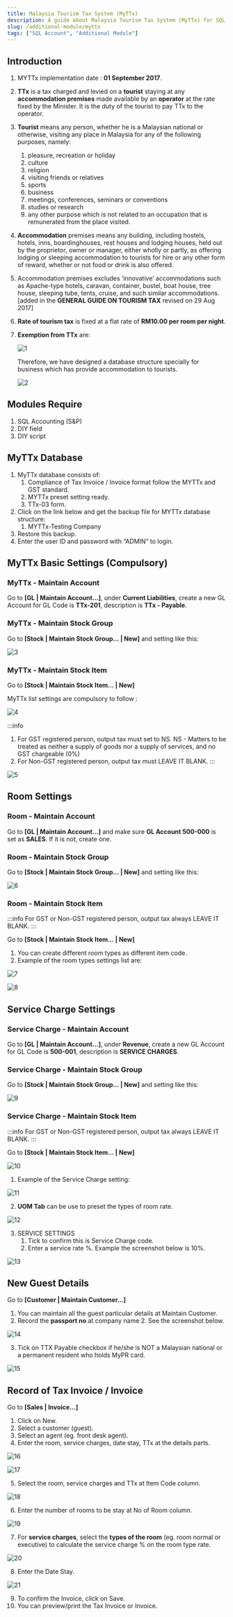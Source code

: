 ```yaml
---
title: Malaysia Tourism Tax System (MyTTx)
description: A guide about Malaysia Tourism Tax System (MyTTx) for SQL Account
slug: /additional-module/myttx
tags: ["SQL Account", "Additional Module"]
---
```


## Introduction

1. MYTTx implementation date : **01 September 2017**.

2. **TTx** is a tax charged and levied on a **tourist** staying at any **accommodation premises** made available by an **operator** at the rate fixed by the Minister. It is the duty of the tourist to pay TTx to the operator.

3. **Tourist** means any person, whether he is a Malaysian national or otherwise, visiting any place in Malaysia for any of the following purposes, namely:

   1. pleasure, recreation or holiday
   2. culture
   3. religion
   4. visiting friends or relatives
   5. sports
   6. business
   7. meetings, conferences, seminars or conventions
   8. studies or research
   9. any other purpose which is not related to an occupation that is remunerated from the place visited.

4. **Accommodation** premises means any building, including hostels, hotels, inns, boardinghouses, rest houses and lodging houses, held out by the proprietor, owner or manager, either wholly or partly, as offering lodging or sleeping accommodation to tourists for hire or any other form of reward, whether or not food or drink is also offered.

5. Accommodation premises excludes ‘innovative’ accommodations such as Apache-type hotels, caravan, container, bustel, boat house, tree house, sleeping tube, tents, cruise, and such similar accommodations. [added in the **GENERAL GUIDE ON TOURISM TAX** revised on 29 Aug 2017]

6. **Rate of tourism tax** is fixed at a flat rate of **RM10.00 per room per night**.

7. **Exemption from TTx** are:

   ![1](../../static/img/additional-module/myttx/yc1-ttx-exemption.png)

   Therefore, we have designed a database structure specially for business which has provide accommodation to tourists.

   ![2](../../static/img/additional-module/myttx/yc2-ttx.jpg)

## Modules Require

1. SQL Accounting (S&P)
2. DIY field
3. DIY script

## MyTTx Database

1. MyTTx database consists of:
   1. Compliance of Tax Invoice / Invoice format follow the MYTTx and GST standard.
   2. MYTTx preset setting ready.
   3. TTx-03 form.
2. Click on the link below and get the backup file for MYTTx database structure:
   1. MYTTx-Testing Company
3. Restore this backup.
4. Enter the user ID and password with “ADMIN” to login.

## MyTTx Basic Settings (Compulsory)

### MyTTx - Maintain Account

Go to **[GL | Maintain Account...]**, under **Current Liabilities**, create a new GL Account for GL Code is **TTx-201**, description is **TTx - Payable**.

### MyTTx - Maintain Stock Group

Go to **[Stock | Maintain Stock Group... | New]** and setting like this:

![3](../../static/img/additional-module/myttx/yc3.jpg)

### MyTTx - Maintain Stock Item

Go to **[Stock | Maintain Stock Item... | New]**

MyTTx list settings are compulsory to follow :

![4](../../static/img/additional-module/myttx/yc4.png)

:::info
   1. For GST registered person, output tax must set to NS.
                 NS - Matters to be treated as neither a supply of goods nor a supply of services, and no GST chargeable (0%)
   2. For Non-GST registered person, output tax must LEAVE IT BLANK.
:::

![5](../../static/img/additional-module/myttx/yc5.jpg)

## Room Settings

### Room - Maintain Account

Go to **[GL | Maintain Account...]** and make sure **GL Account 500-000** is set as **SALES**. If it is not, create one.

### Room - Maintain Stock Group

Go to **[Stock | Maintain Stock Group... | New]** and setting like this:

![6](../../static/img/additional-module/myttx/yc6.jpg)

### Room - Maintain Stock Item
:::info
   For GST or Non-GST registered person, output tax always LEAVE IT BLANK.
:::

Go to **[Stock | Maintain Stock Item... | New]**

   1. You can create different room types as different item code.
   2. Example of the room types settings list are:

![7](../../static/img/additional-module/myttx/yc7.png)

![8](../../static/img/additional-module/myttx/yc8.jpg)

## Service Charge Settings

### Service Charge - Maintain Account

Go to **[GL | Maintain Account...]**, under **Revenue**, create a new GL Account for GL Code is **500-001**, description is **SERVICE CHARGES**.

### Service Charge - Maintain Stock Group

Go to **[Stock | Maintain Stock Group... | New]** and setting like this:

![9](../../static/img/additional-module/myttx/yc9.jpg)

### Service Charge - Maintain Stock Item

:::info
   For GST or Non-GST registered person, output tax always LEAVE IT BLANK.
:::

Go to **[Stock | Maintain Stock Item... | New]**

![10](../../static/img/additional-module/myttx/yc10.jpg)

   1. Example of the Service Charge setting:

   ![11](../../static/img/additional-module/myttx/yc11.png)

   2. **UOM Tab** can be use to preset the types of room rate.

   ![12](../../static/img/additional-module/myttx/yc12.png)

   3. SERVICE SETTINGS
      1. Tick to confirm this is Service Charge code.
      2. Enter a service rate %. Example the screenshot below is 10%.

   ![13](../../static/img/additional-module/myttx/yc13.jpg)

## New Guest Details

Go to **[Customer | Maintain Customer...]**

   1. You can maintain all the guest particular details at Maintain Customer.
   2. Record the **passport no** at company name 2. See the screenshot below.

   ![14](../../static/img/additional-module/myttx/yc14.jpg)

   3. Tick on TTX Payable checkbox if he/she is NOT a Malaysian national or a permanent resident who holds MyPR card.

   ![15](../../static/img/additional-module/myttx/yc15.jpg)

## Record of Tax Invoice / Invoice

Go to **[Sales | Invoice...]**

   1. Click on New.
   2. Select a customer (guest).
   3. Select an agent (eg. front desk agent).
   4. Enter the room, service charges, date stay, TTx at the details parts.

![16](../../static/img/additional-module/myttx/yc16.png)

![17](../../static/img/additional-module/myttx/yc17-Record.jpg)

   5. Select the room, service charges and TTx at Item Code column.

![18](../../static/img/additional-module/myttx/yc18.jpg)

   6. Enter the number of rooms to be stay at No of Room column.

![19](../../static/img/additional-module/myttx/yc19.jpg)

   7. For **service charges**, select the **types of the room** (eg. room normal or executive) to calculate the service charge % on the room type rate.

![20](../../static/img/additional-module/myttx/yc20.jpg)

   8. Enter the Date Stay.

![21](../../static/img/additional-module/myttx/yc21.jpg)

   9. To confirm the Invoice, click on Save.
   10. You can preview/print the Tax Invoice or Invoice.

